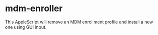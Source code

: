 # mdm-enroller
This AppleScript will remove an MDM enrollment profile and install a new one using GUI input.

